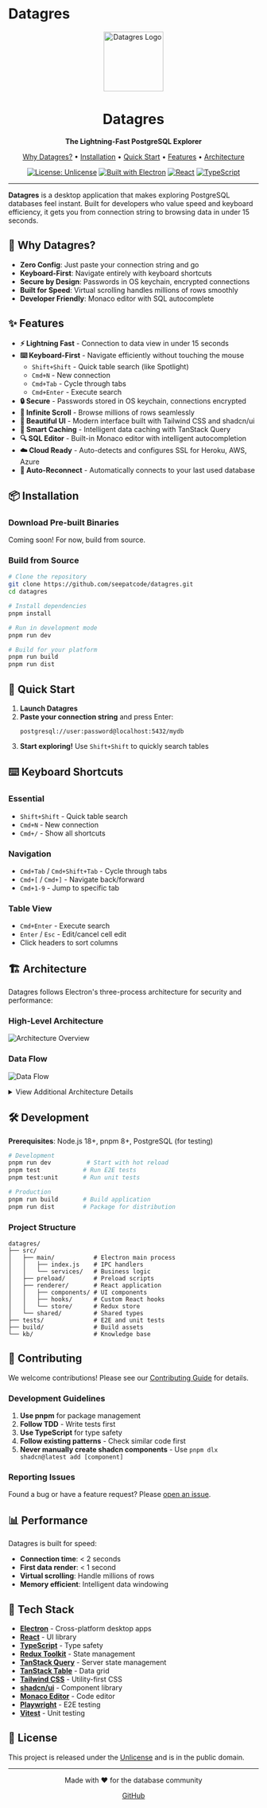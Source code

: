 # Datagres

<div align="center">
  <img src="build/icon.png" alt="Datagres Logo" width="120" height="120">
  
  <h1>Datagres</h1>
  <p><strong>The Lightning-Fast PostgreSQL Explorer</strong></p>
  
  <p>
    <a href="#-why-datagres">Why Datagres?</a> •
    <a href="#-installation">Installation</a> •
    <a href="#-quick-start">Quick Start</a> •
    <a href="#-features">Features</a> •
    <a href="#-architecture">Architecture</a>
  </p>
  
  [![License: Unlicense](https://img.shields.io/badge/license-Unlicense-blue.svg)](http://unlicense.org/)
  [![Built with Electron](https://img.shields.io/badge/built%20with-Electron-47848F.svg)](https://www.electronjs.org/)
  [![React](https://img.shields.io/badge/React-19.1-61DAFB.svg)](https://reactjs.org/)
  [![TypeScript](https://img.shields.io/badge/TypeScript-5.0-3178C6.svg)](https://www.typescriptlang.org/)
</div>

---

**Datagres** is a desktop application that makes exploring PostgreSQL databases feel instant. Built for developers who value speed and keyboard efficiency, it gets you from connection string to browsing data in under 15 seconds.

## 🎯 Why Datagres?

- **Zero Config**: Just paste your connection string and go
- **Keyboard-First**: Navigate entirely with keyboard shortcuts
- **Secure by Design**: Passwords in OS keychain, encrypted connections
- **Built for Speed**: Virtual scrolling handles millions of rows smoothly
- **Developer Friendly**: Monaco editor with SQL autocomplete

## ✨ Features

- **⚡ Lightning Fast** - Connection to data view in under 15 seconds
- **⌨️ Keyboard-First** - Navigate efficiently without touching the mouse
  - `Shift+Shift` - Quick table search (like Spotlight)
  - `Cmd+N` - New connection
  - `Cmd+Tab` - Cycle through tabs
  - `Cmd+Enter` - Execute search
- **🔒 Secure** - Passwords stored in OS keychain, connections encrypted
- **📜 Infinite Scroll** - Browse millions of rows seamlessly
- **🎨 Beautiful UI** - Modern interface built with Tailwind CSS and shadcn/ui
- **💾 Smart Caching** - Intelligent data caching with TanStack Query
- **🔍 SQL Editor** - Built-in Monaco editor with intelligent autocompletion
- **☁️ Cloud Ready** - Auto-detects and configures SSL for Heroku, AWS, Azure
- **🔄 Auto-Reconnect** - Automatically connects to your last used database

## 📦 Installation

### Download Pre-built Binaries

Coming soon! For now, build from source.

### Build from Source

```bash
# Clone the repository
git clone https://github.com/seepatcode/datagres.git
cd datagres

# Install dependencies
pnpm install

# Run in development mode
pnpm run dev

# Build for your platform
pnpm run build
pnpm run dist
```

## 🚀 Quick Start

1. **Launch Datagres**
2. **Paste your connection string** and press Enter:
   ```
   postgresql://user:password@localhost:5432/mydb
   ```
3. **Start exploring!** Use `Shift+Shift` to quickly search tables

## ⌨️ Keyboard Shortcuts

### Essential
- `Shift+Shift` - Quick table search
- `Cmd+N` - New connection
- `Cmd+/` - Show all shortcuts

### Navigation
- `Cmd+Tab` / `Cmd+Shift+Tab` - Cycle through tabs
- `Cmd+[` / `Cmd+]` - Navigate back/forward
- `Cmd+1-9` - Jump to specific tab

### Table View
- `Cmd+Enter` - Execute search
- `Enter` / `Esc` - Edit/cancel cell edit
- Click headers to sort columns

## 🏗️ Architecture

Datagres follows Electron's three-process architecture for security and performance:

### High-Level Architecture

![Architecture Overview](docs/architecture.svg)

### Data Flow

![Data Flow](docs/data-flow-simple.svg)

<details>
<summary>View Additional Architecture Details</summary>

For a comprehensive technical deep-dive, see our [Architecture Documentation](ARCHITECTURE.md) which includes:
- Detailed process architecture
- State management patterns
- Security implementation
- Performance optimizations
- Testing strategies

### Component Architecture
![Component Architecture](kb/data-flow-architecture.png)

### State Management
![State Management](kb/state-management-overview.png)

</details>

## 🛠️ Development

**Prerequisites**: Node.js 18+, pnpm 8+, PostgreSQL (for testing)

```bash
# Development
pnpm run dev          # Start with hot reload
pnpm test            # Run E2E tests
pnpm test:unit       # Run unit tests

# Production
pnpm run build       # Build application
pnpm run dist        # Package for distribution
```

### Project Structure

```
datagres/
├── src/
│   ├── main/           # Electron main process
│   │   ├── index.js    # IPC handlers
│   │   └── services/   # Business logic
│   ├── preload/        # Preload scripts
│   ├── renderer/       # React application
│   │   ├── components/ # UI components
│   │   ├── hooks/      # Custom React hooks
│   │   └── store/      # Redux store
│   └── shared/         # Shared types
├── tests/              # E2E and unit tests
├── build/              # Build assets
└── kb/                 # Knowledge base
```

## 🤝 Contributing

We welcome contributions! Please see our [Contributing Guide](CONTRIBUTING.md) for details.

### Development Guidelines

1. **Use pnpm** for package management
2. **Follow TDD** - Write tests first
3. **Use TypeScript** for type safety
4. **Follow existing patterns** - Check similar code first
5. **Never manually create shadcn components** - Use `pnpm dlx shadcn@latest add [component]`

### Reporting Issues

Found a bug or have a feature request? Please [open an issue](https://github.com/seepatcode/datagres/issues).

## 📊 Performance

Datagres is built for speed:

- **Connection time**: < 2 seconds
- **First data render**: < 1 second
- **Virtual scrolling**: Handle millions of rows
- **Memory efficient**: Intelligent data windowing

## 🔧 Tech Stack

- **[Electron](https://www.electronjs.org/)** - Cross-platform desktop apps
- **[React](https://reactjs.org/)** - UI library
- **[TypeScript](https://www.typescriptlang.org/)** - Type safety
- **[Redux Toolkit](https://redux-toolkit.js.org/)** - State management
- **[TanStack Query](https://tanstack.com/query)** - Server state management
- **[TanStack Table](https://tanstack.com/table)** - Data grid
- **[Tailwind CSS](https://tailwindcss.com/)** - Utility-first CSS
- **[shadcn/ui](https://ui.shadcn.com/)** - Component library
- **[Monaco Editor](https://microsoft.github.io/monaco-editor/)** - Code editor
- **[Playwright](https://playwright.dev/)** - E2E testing
- **[Vitest](https://vitest.dev/)** - Unit testing

## 📜 License

This project is released under the [Unlicense](LICENSE) and is in the public domain.

---

<div align="center">
  Made with ❤️ for the database community
  
  <a href="https://github.com/seepatcode/datagres">GitHub</a>
</div>